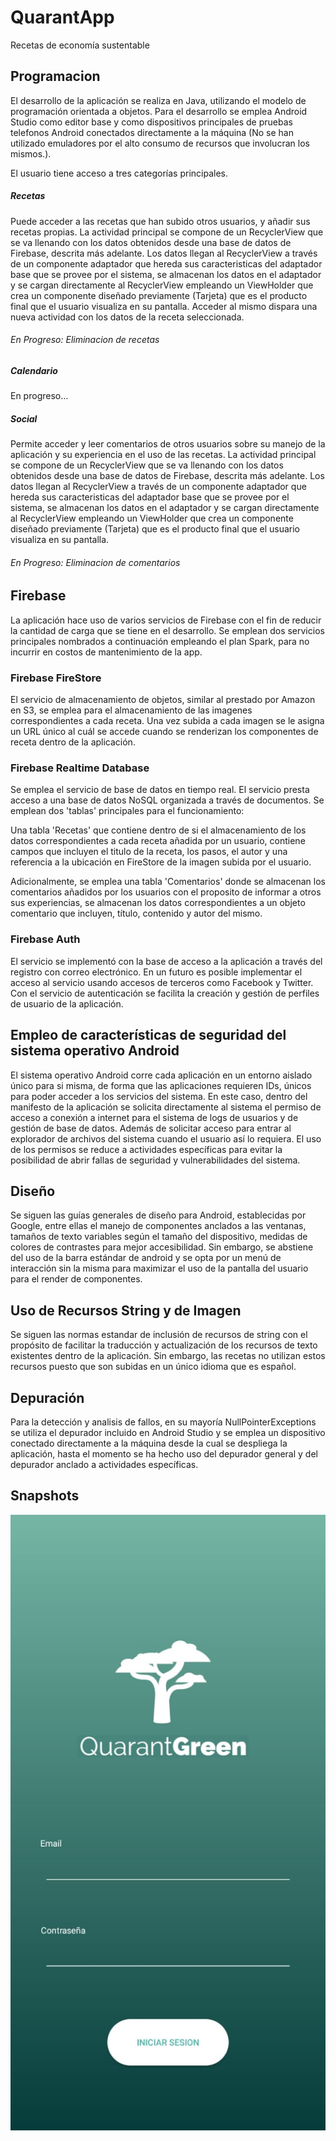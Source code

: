 # QuarantApp
Recetas de economía sustentable

## Programacion

El desarrollo de la aplicación se realiza en Java, utilizando el modelo de programación orientada a objetos. Para el desarrollo se emplea Android Studio como editor base y como dispositivos principales de pruebas telefonos Android conectados directamente a la máquina (No se han utilizado emuladores por el alto consumo de recursos que involucran los mismos.).

El usuario tiene acceso a tres categorías principales.

##### Recetas

Puede acceder a las recetas que han subido otros usuarios, y añadir sus recetas propias. 
La actividad principal se compone de un RecyclerView que se va llenando con los datos obtenidos desde una base de datos de Firebase, descrita más adelante. Los datos llegan al RecyclerView a través de un componente adaptador que hereda sus caracteristicas del adaptador base que se provee por el sistema, se almacenan los datos en el adaptador y se cargan directamente al RecyclerView empleando un ViewHolder que crea un componente diseñado previamente (Tarjeta) que es el producto final que el usuario visualiza en su pantalla. Acceder al mismo dispara una nueva actividad con los datos de la receta seleccionada.

###### En Progreso: Eliminacion de recetas

##### Calendario

En progreso...

##### Social

Permite acceder y leer comentarios de otros usuarios sobre su manejo de la aplicación y su experiencia en el uso de las recetas. 
La actividad principal se compone de un RecyclerView que se va llenando con los datos obtenidos desde una base de datos de Firebase, descrita más adelante. Los datos llegan al RecyclerView a través de un componente adaptador que hereda sus caracteristicas del adaptador base que se provee por el sistema, se almacenan los datos en el adaptador y se cargan directamente al RecyclerView empleando un ViewHolder que crea un componente diseñado previamente (Tarjeta) que es el producto final que el usuario visualiza en su pantalla.

###### En Progreso: Eliminacion de comentarios

## Firebase

La aplicación hace uso de varios servicios de Firebase con el fin de reducir la cantidad de carga que se tiene en el desarrollo. 
Se emplean dos servicios principales nombrados a continuación empleando el plan Spark, para no incurrir en costos de mantenimiento de 
la app. 

### Firebase FireStore

El servicio de almacenamiento de objetos, similar al prestado por Amazon en S3, se emplea para el almacenamiento de las imagenes correspondientes
a cada receta. Una vez subida a cada imagen se le asigna un URL único al cuál se accede cuando se renderizan los componentes de receta dentro de la
aplicación. 

### Firebase Realtime Database

Se emplea el servicio de base de datos en tiempo real. El servicio presta acceso a una base de datos NoSQL organizada a través de documentos. 
Se emplean dos 'tablas' principales para el funcionamiento:

Una tabla 'Recetas' que contiene dentro de si el almacenamiento de los datos correspondientes a cada receta añadida por un usuario, contiene 
campos que incluyen el titulo de la receta, los pasos, el autor y una referencia a la ubicación en FireStore de la imagen subida por el usuario.

Adicionalmente, se emplea una tabla 'Comentarios' donde se almacenan los comentarios añadidos por los usuarios con el proposito de informar a otros
sus experiencias, se almacenan los datos correspondientes a un objeto comentario que incluyen, título, contenido y autor del mismo. 

### Firebase Auth

El servicio se implementó con la base de acceso a la aplicación a través del registro con correo electrónico. En un futuro es posible implementar el 
acceso al servicio usando accesos de terceros como Facebook y Twitter. Con el servicio de autenticación se facilita la creación y gestión de perfiles de 
usuario de la aplicación.

## Empleo de características de seguridad del sistema operativo Android

El sistema operativo Android corre cada aplicación en un entorno aislado único para si misma, de forma que las aplicaciones requieren IDs, únicos para poder acceder a los servicios del sistema. En este caso, dentro del manifesto de la aplicación se solicita directamente al sistema el permiso de acceso a conexión a internet para el sistema de logs de usuarios y de gestión de base de datos. Además de solicitar acceso para entrar al explorador de archivos del sistema cuando el usuario así lo requiera. El uso de los permisos se reduce a 
actividades específicas para evitar la posibilidad de abrir fallas de seguridad y vulnerabilidades del sistema.


## Diseño

Se siguen las guías generales de diseño para Android, establecidas por Google, entre ellas el manejo de componentes anclados a las ventanas, tamaños de texto variables según el tamaño del dispositivo, medidas de colores de contrastes para mejor accesibilidad. Sin embargo, se abstiene del uso de la barra estándar de android y se opta por un menú de interacción sin la misma para maximizar el uso de la pantalla del usuario para el render de componentes.

## Uso de Recursos String y de Imagen

Se siguen las normas estandar de inclusión de recursos de string con el propósito de facilitar la traducción y actualización de los recursos de texto existentes dentro de la aplicación. Sin embargo, las recetas no utilizan estos recursos puesto que son subidas en un único idioma que es español.

## Depuración

Para la detección y analisis de fallos, en su mayoría NullPointerExceptions se utiliza el depurador incluido en Android Studio y se emplea un dispositivo conectado directamente a la máquina desde la cual se despliega la aplicación, hasta el momento se ha hecho uso del depurador general y del depurador anclado a actividades específicas.

## Snapshots
![alt text](https://github.com/joviedog/QuarantApp/blob/master/QuarantAppSnapshot%20(1).jpeg)
